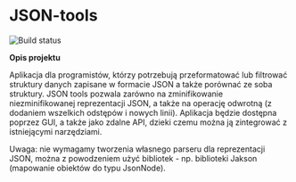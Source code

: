 # JSON-tools
![Build status](<https://travis-ci.com/jedrzejlisiak/JSON-tools.svg?branch=main>)

**Opis projektu**

Aplikacja dla programistów, którzy potrzebują przeformatować lub filtrować struktury danych zapisane w formacie JSON a także porównać ze soba struktury. JSON tools pozwala zarówno na zminifikowanie niezminifikowanej reprezentacji JSON, a także na operację odwrotną (z dodaniem wszelkich odstępów i nowych linii). Aplikacja będzie dostępna poprzez GUI, a także jako zdalne API, dzieki czemu można ją zintegrować z istniejącymi narzędziami.  

Uwaga: nie wymagamy tworzenia własnego parseru dla reprezentacji JSON, można z powodzeniem użyć bibliotek - np. biblioteki Jakson (mapowanie obiektów do typu JsonNode). 
